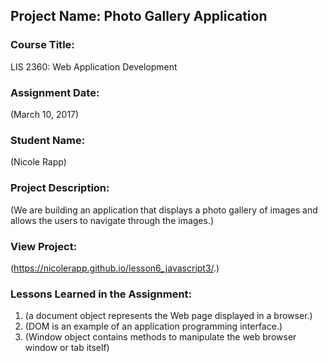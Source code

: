 ## Project Name:  Photo Gallery Application

### Course Title:
LIS 2360:  Web Application Development

### Assignment Date:  
(March 10, 2017)

### Student Name:  
(Nicole Rapp)

### Project Description:
(We are building an application that displays a photo gallery of images and allows the users
to navigate through the images.)

### View Project:
(https://nicolerapp.github.io/lesson6_javascript3/.)

### Lessons Learned in the Assignment:
1. (a document object represents the Web page displayed in a browser.)
2. (DOM is an example of an application programming interface.)
3. (Window object contains methods to manipulate the web browser
window or tab itself)
